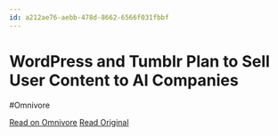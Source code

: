 ```yaml
---
id: a212ae76-aebb-478d-8662-6566f031fbbf
---
```


# WordPress and Tumblr Plan to Sell User Content to AI Companies
#Omnivore

[Read on Omnivore](https://omnivore.app/me/word-press-and-tumblr-plan-to-sell-user-content-to-ai-companies-18dede823d1)
[Read Original](https://gizmodo.com/wordpress-tumblr-plan-sell-user-content-ai-companies-1851291225)

